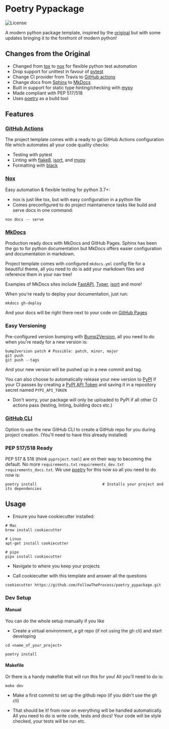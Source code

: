 # Poetry Pypackage

![License](https://img.shields.io/github/license/FollowTheProcess/poetry_pypackage.svg)

A modern python package template, inspired by the [original] but with some updates bringing it to the forefront of modern python!

## Changes from the Original

* Changed from [tox] to [nox] for flexible python test automation
* Drop support for unittest in favour of [pytest]
* Change CI provider from Travis to [GitHub actions]
* Change docs from [Sphinx] to [MkDocs]
* Built in support for static type hinting/checking with [mypy]
* Made compliant with PEP 517/518
* Uses [poetry] as a build tool

## Features

### [GitHub Actions]

The project template comes with a ready to go GitHub Actions configuration file which automates all your code quality checks:

* Testing with pytest
* Linting with [flake8], [isort], and [mypy]
* Formatting with [black]

### [Nox]

Easy automation & flexible testing for python 3.7+:

* nox is just like tox, but with easy configuration in a python file
* Comes preconfigured to do project maintainence tasks like build and serve docs in one command:

``` shell
nox docs -- serve
```

### [MkDocs]

Production ready docs with MkDocs and GitHub Pages. Sphinx has been the go to for python documentation but MkDocs offers easier configuration and documentation in markdown.

Project template comes with configured `mkdocs.yml` config file for a beautiful theme, all you need to do is add your markdown files and reference them in your nav tree!

Examples of MkDocs sites include [FastAPI], [Typer], [isort] and more!

When you're ready to deploy your documentation, just run:

``` shell
mkdocs gh-deploy
```

And your docs will be right there next to your code on [GitHub Pages]

### Easy Versioning

Pre-configured version bumping with [Bump2Version], all you need to do when you're ready for a new version is:

``` shell
bump2version patch # Possible: patch, minor, major
git push
git push --tags
```

And your new version will be pushed up in a new commit and tag.

You can also choose to automatically release your new version to [PyPI] if your CI passes by creating a [PyPI API Token] and saving it in a repository secret named `PYPI_API_TOKEN`

* Don't worry, your package will only be uploaded to PyPI if all other CI actions pass (testing, linting, building docs etc.)

### [GitHub CLI]

Option to use the new GitHub CLI to create a GitHub repo for you during project creation. (You'll need to have this already installed)

### PEP 517/518 Ready

PEP 517 & 518 (think `pyproject.toml`) are on their way to becoming the default. No more `requirements.txt` `requirements_dev.txt` `requirements_docs.txt`. We use [poetry] for this now so all you need to do now is:

``` shell
poetry install                             # Installs your project and its dependencies
```

## Usage

* Ensure you have cookiecutter installed:

``` shell
# Mac
brew install cookiecutter

# Linux
apt-get install cookiecutter

# pipx
pipx install cookiecutter
```

* Navigate to where you keep your projects

* Call cookiecutter with this template and answer all the questions

``` shell
cookiecutter https://github.com/FollowTheProcess/poetry_pypackage.git
```

### Dev Setup

#### Manual

You can do the whole setup manually if you like

* Create a virtual environment, a git repo (if not using the gh cli) and start developing

``` shell
cd <name_of_your_project>

poetry install
```

#### Makefile

Or there is a handy makefile that will run this for you! All you'll need to do is:

``` shell
make dev
```

* Make a first commit to set up the github repo (if you didn't use the gh cli)

* That should be it! from now on everything will be handled automatically. All you need to do is write code, tests and docs! Your code will be style checked, your tests will be run etc.

[original]: https://github.com/audreyfeldroy/cookiecutter-pypackage
[tox]: https://tox.readthedocs.io/en/latest/
[nox]: https://nox.thea.codes/en/stable/
[pytest]: https://docs.pytest.org/en/stable/
[GitHub actions]: https://docs.github.com/en/free-pro-team@latest/actions
[Sphinx]: https://www.sphinx-doc.org/en/master/
[MkDocs]: https://www.mkdocs.org
[Bump2Version]: https://pypi.org/project/bump2version/
[GitHub CLI]: https://cli.github.com
[PyPI]: https://pypi.org
[flake8]: https://flake8.pycqa.org/en/latest/
[isort]: https://pycqa.github.io/isort/
[black]: https://black.readthedocs.io/en/stable/
[mypy]: https://mypy.readthedocs.io/en/stable/
[FastAPI]: https://fastapi.tiangolo.com
[Typer]: https://typer.tiangolo.com
[GitHub Pages]: https://pages.github.com
[PyPI API Token]: https://pypi.org/help/#apitoken
[poetry]: https://python-poetry.org
